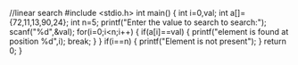 //linear search
#include <stdio.h>
int main()
{
    int i=0,val;
    int a[]={72,11,13,90,24};
    int n=5;
    printf("Enter the value to search to search:");
    scanf("%d",&val);
    for(i=0;i<n;i++)
    {
        if(a[i]==val)
        {
            printf("element is found at position %d",i);
            break;
        }
    }
    if(i==n)
    {
        printf("Element is not present");
     }
    return 0;
}
